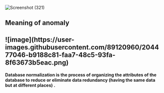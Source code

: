 ![Screenshot (321)](https://user-images.githubusercontent.com/89120960/204476890-21d4211e-4ad8-42b8-8fd3-8e1413ea482e.png)
<h2> Meaning of anomaly <h2>
![image](https://user-images.githubusercontent.com/89120960/204477046-b9188c81-faa7-48c5-93fa-8f63673b5eac.png)
<h4>Database normalization is the process of organizing the attributes of the database to reduce or eliminate data redundancy (having the same data but at different places) . </h4>
  
